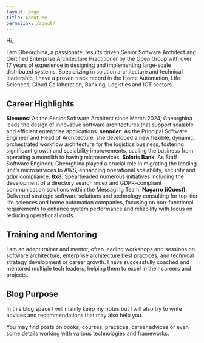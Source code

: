 ```yaml
---
layout: page
title: About Me
permalink: /about/
---
```


Hi,

I am Gheorghina, a passionate, results driven  Senior Software Architect and Certified Enterprise Architecture Practitioner by the Open Group with over 17 years of experience in designing and implementing large-scale distributed systems. Specializing in solution architecture and technical leadership, I have a proven track record in the Home Automation, Life Sciences, Cloud Collaboration, Banking, Logistics and IOT sectors.


## Career Highlights

**Siemens**: As the Senior Software Architect since March 2024, Gheorghina leads the design of innovative software architectures that support scalable and efficient enterprise applications.
**sennder**: As the Principal Software Engineer and Head of Architecture, she developed a new flexible, dynamic, orchestrated workflow architecture for the logistics business, fostering significant growth and scalability improvements, scaling the business from operating a monolith to having microservices.
**Solaris Bank**: As Staff Software Engineer, Gheorghina played a crucial role in migrating the lending unit’s microservices to AWS, enhancing operational scalability, security and gdpr compliance.
**8x8**: Spearheaded numerous initiatives including the development of a directory search index and GDPR-compliant communication solutions within the Messaging Team.
**Nagarro (iQuest)**: Delivered strategic software solutions and technology consulting for top-tier life sciences and home automation companies, focusing on non-functional requirements to enhance system performance and reliability with focus on reducing operational costs.
 
## Training and Mentoring

I am an adept trainer and mentor, often leading workshops and sessions on software architecture, enterprise architecture best practices, and technical strategy development or career growth. I have successfully coached and mentored multiple tech leaders, helping them to excel in their careers and projects.


## Blog Purpose
In this blog space I will mainly keep my notes but I will also try to write advices and recommendations that may also help you.

You may find posts on books, courses, practices, career advices or even some details working with various technologies and frameworks.
